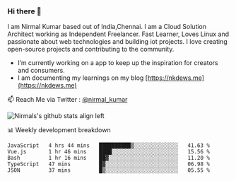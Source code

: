 ### Hi there 👋

 I am Nirmal Kumar based out of India,Chennai. I am a Cloud Solution Architect working as Independent Freelancer. Fast Learner, Loves Linux and passionate about web technologies and building iot projects. I love creating open-source projects and contributing to the community.

- I’m currently working on a app to keep up the inspiration for creators and consumers.
- I am documenting my learnings on my blog [https://nkdews.me](https://nkdews.me)

📫 Reach Me via  Twitter : [@nirmal_kumar](https://twitter.com/nirmal_kumar)

![Nirmals's github stats align left](https://github-readme-stats.vercel.app/api?username=nk-gears&show_icons=true)


📊 Weekly development breakdown

<!--START_SECTION:waka-->
```text
JavaScript   4 hrs 44 mins   ██████████▒░░░░░░░░░░░░░░   41.63 % 
Vue.js       1 hr 46 mins    ████░░░░░░░░░░░░░░░░░░░░░   15.56 % 
Bash         1 hr 16 mins    ██▓░░░░░░░░░░░░░░░░░░░░░░   11.20 % 
TypeScript   47 mins         █▓░░░░░░░░░░░░░░░░░░░░░░░   06.98 % 
JSON         37 mins         █▒░░░░░░░░░░░░░░░░░░░░░░░   05.55 % 
```
<!--END_SECTION:waka-->


